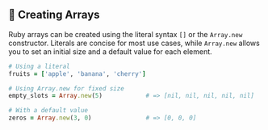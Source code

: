 ## 🎉 Creating Arrays
Ruby arrays can be created using the literal syntax `[]` or the `Array.new` constructor. Literals are concise for most use cases, while `Array.new` allows you to set an initial size and a default value for each element.

```ruby
# Using a literal
fruits = ['apple', 'banana', 'cherry']

# Using Array.new for fixed size
empty_slots = Array.new(5)            # => [nil, nil, nil, nil, nil]

# With a default value
zeros = Array.new(3, 0)               # => [0, 0, 0]
```